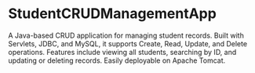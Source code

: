 # StudentCRUDManagementApp
A Java-based CRUD application for managing student records. Built with Servlets, JDBC, and MySQL, it supports Create, Read, Update, and Delete operations. Features include viewing all students, searching by ID, and updating or deleting records. Easily deployable on Apache Tomcat.
